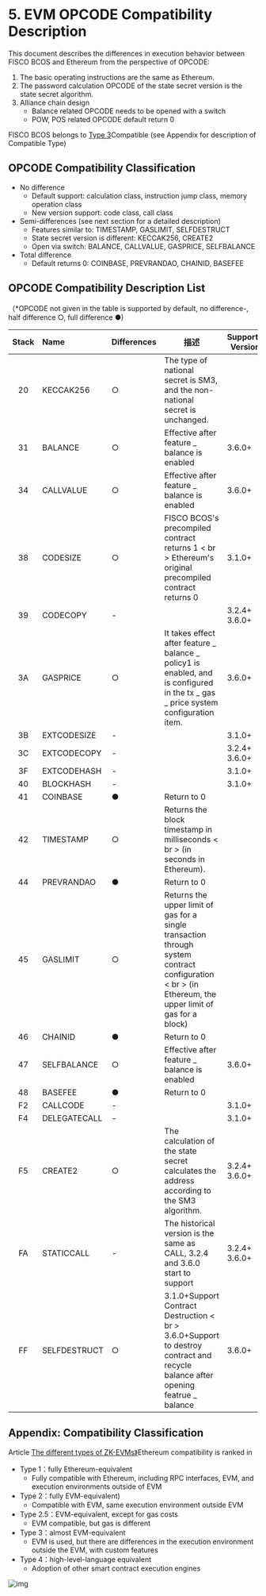 # 5. EVM OPCODE Compatibility Description

This document describes the differences in execution behavior between FISCO BCOS and Ethereum from the perspective of OPCODE:

1. The basic operating instructions are the same as Ethereum.
2. The password calculation OPCODE of the state secret version is the state secret algorithm.
3. Alliance chain design
   * Balance related OPCODE needs to be opened with a switch
   * POW, POS related OPCODE default return 0

FISCO BCOS belongs to [Type 3](https://vitalik.eth.limo/general/2022/08/04/zkevm.html)Compatible (see Appendix for description of Compatible Type)

## OPCODE Compatibility Classification

* No difference
  * Default support: calculation class, instruction jump class, memory operation class
  * New version support: code class, call class
* Semi-differences (see next section for a detailed description)
  * Features similar to: TIMESTAMP, GASLIMIT, SELFDESTRUCT
  * State secret version is different: KECCAK256, CREATE2
  * Open via switch: BALANCE, CALLVALUE, GASPRICE, SELFBALANCE
* Total difference
  * Default returns 0: COINBASE, PREVRANDAO, CHAINID, BASEFEE

## OPCODE Compatibility Description List

（*OPCODE not given in the table is supported by default, no difference-, half difference ○, full difference ●)

| Stack | Name         | Differences| 描述| Supported Versions|
| :---: | :----------- | ---- | ------------------------------------------------------------ | ------------------ |
|  20   | KECCAK256    | ○    | The type of national secret is SM3, and the non-national secret is unchanged.|                    |
|  31   | BALANCE      | ○    | Effective after feature _ balance is enabled| 3.6.0+             |
|  34   | CALLVALUE    | ○    | Effective after feature _ balance is enabled| 3.6.0+             |
|  38   | CODESIZE     | ○    | FISCO BCOS's precompiled contract returns 1 < br > Ethereum's original precompiled contract returns 0| 3.1.0+             |
|  39   | CODECOPY     | -    |                                                              | 3.2.4+<br> 3.6.0+  |
|  3A   | GASPRICE     | ○    | It takes effect after feature _ balance _ policy1 is enabled, and is configured in the tx _ gas _ price system configuration item.| 3.6.0+             |
|  3B   | EXTCODESIZE  | -    |                                                              | 3.1.0+             |
|  3C   | EXTCODECOPY  | -    |                                                              | 3.2.4+<br/> 3.6.0+ |
|  3F   | EXTCODEHASH  | -    |                                                              | 3.1.0+             |
|  40   | BLOCKHASH    | -    |                                                              | 3.1.0+             |
|  41   | COINBASE     | ●    | Return to 0|                    |
|  42   | TIMESTAMP    | ○    | Returns the block timestamp in milliseconds < br > (in seconds in Ethereum).|                    |
|  44   | PREVRANDAO   | ●    | Return to 0|                    |
|  45   | GASLIMIT     | ○    | Returns the upper limit of gas for a single transaction through system contract configuration < br > (in Ethereum, the upper limit of gas for a block)|                    |
|  46   | CHAINID      | ●    | Return to 0|                    |
|  47   | SELFBALANCE  | ○    | Effective after feature _ balance is enabled| 3.6.0+             |
|  48   | BASEFEE      | ●    | Return to 0|                    |
|  F2   | CALLCODE     | -    |                                                              | 3.1.0+             |
|  F4   | DELEGATECALL | -    |                                                              | 3.1.0+             |
|  F5   | CREATE2      | ○    | The calculation of the state secret calculates the address according to the SM3 algorithm.| 3.2.4+<br/> 3.6.0+ |
|  FA   | STATICCALL   | -    | The historical version is the same as CALL, 3.2.4 and 3.6.0 start to support| 3.2.4+<br/> 3.6.0+ |
|  FF   | SELFDESTRUCT | ○    | 3.1.0+Support Contract Destruction < br > 3.6.0+Support to destroy contract and recycle balance after opening featrue _ balance| 3.6.0+             |

## Appendix: Compatibility Classification

Article [The different types of ZK-EVMs》](https://vitalik.eth.limo/general/2022/08/04/zkevm.html)Ethereum compatibility is ranked in

* Type 1：fully Ethereum-equivalent
  * Fully compatible with Ethereum, including RPC interfaces, EVM, and execution environments outside of EVM
* Type 2：fully EVM-equivalent)
  * Compatible with EVM, same execution environment outside EVM
* Type 2.5：EVM-equivalent, except for gas costs
  * EVM compatible, but gas is different
* Type 3：almost EVM-equivalent
  * EVM is used, but there are differences in the execution environment outside the EVM, with custom features
* Type 4：high-level-language equivalent
  * Adoption of other smart contract execution engines

![img](https://vitalik.eth.limo/images/zkevm/chart.png)

